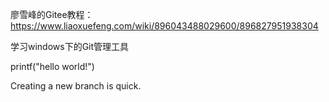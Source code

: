 廖雪峰的Gitee教程：https://www.liaoxuefeng.com/wiki/896043488029600/896827951938304

学习windows下的Git管理工具

printf("hello world!")

Creating a new branch is quick.